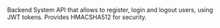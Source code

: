 Backend System API that allows to register, login and logout users, using JWT tokens. Provides HMACSHA512 for security. 
